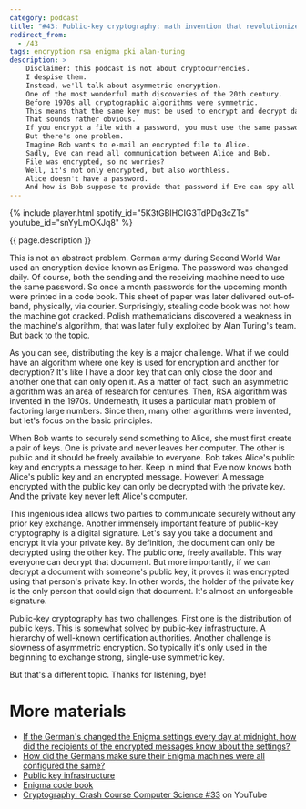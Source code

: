 ```yaml
---
category: podcast
title: "#43: Public-key cryptography: math invention that revolutionized the Internet"
redirect_from:
  - /43
tags: encryption rsa enigma pki alan-turing
description: >
    Disclaimer: this podcast is not about cryptocurrencies.
    I despise them.
    Instead, we'll talk about asymmetric encryption.
    One of the most wonderful math discoveries of the 20th century.
    Before 1970s all cryptographic algorithms were symmetric.
    This means that the same key must be used to encrypt and decrypt data.
    That sounds rather obvious.
    If you encrypt a file with a password, you must use the same password to decrypt it.
    But there's one problem.
    Imagine Bob wants to e-mail an encrypted file to Alice.
    Sadly, Eve can read all communication between Alice and Bob.
    File was encrypted, so no worries?
    Well, it's not only encrypted, but also worthless.
    Alice doesn't have a password.
    And how is Bob suppose to provide that password if Eve can spy all communication channels?
---
```


{% include player.html spotify_id="5K3tGBIHCIG3TdPDg3cZTs" youtube_id="snYyLmOKJq8" %}

{{ page.description }}

This is not an abstract problem.
German army during Second World War used an encryption device known as Enigma.
The password was changed daily.
Of course, both the sending and the receiving machine need to use the same password.
So once a month passwords for the upcoming month were printed in a code book.
This sheet of paper was later delivered out-of-band, physically, via courier.
Surprisingly, stealing code book was not how the machine got cracked.
Polish mathematicians discovered a weakness in the machine's algorithm, that was later fully exploited by Alan Turing's team.
But back to the topic.

As you can see, distributing the key is a major challenge.
What if we could have an algorithm where one key is used for encryption and another for decryption?
It's like I have a door key that can only close the door and another one that can only open it.
As a matter of fact, such an asymmetric algorithm was an area of research for centuries.
Then, RSA algorithm was invented in the 1970s.
Underneath, it uses a particular math problem of factoring large numbers.
Since then, many other algorithms were invented, but let's focus on the basic principles.

When Bob wants to securely send something to Alice, she must first create a pair of keys.
One is private and never leaves her computer.
The other is public and it should be freely available to everyone.
Bob takes Alice's public key and encrypts a message to her.
Keep in mind that Eve now knows both Alice's public key and an encrypted message.
However!
A message encrypted with the public key can only be decrypted with the private key.
And the private key never left Alice's computer.

This ingenious idea allows two parties to communicate securely without any prior key exchange.
Another immensely important feature of public-key cryptography is a digital signature.
Let's say you take a document and encrypt it via your private key.
By definition, the document can only be decrypted using the other key.
The public one, freely available.
This way everyone can decrypt that document.
But more importantly, if we can decrypt a document with someone's public key, it proves it was encrypted using that person's private key.
In other words, the holder of the private key is the only person that could sign that document.
It's almost an unforgeable signature.

Public-key cryptography has two challenges.
First one is the distribution of public keys.
This is somewhat solved by public-key infrastructure.
A hierarchy of well-known certification authorities.
Another challenge is slowness of asymmetric encryption.
So typically it's only used in the beginning to exchange strong, single-use symmetric key.

But that's a different topic.
Thanks for listening, bye!

# More materials

* [If the German's changed the Enigma settings every day at midnight, how did the recipients of the encrypted messages know about the settings?](https://www.quora.com/If-the-Germans-changed-the-Enigma-settings-every-day-at-midnight-how-did-the-recipients-of-the-encrypted-messages-know-about-the-settings?share=1)
* [How did the Germans make sure their Enigma machines were all configured the same?](https://www.reddit.com/r/AskHistorians/comments/45unnm/how_did_the_germans_make_sure_their_enigma/)
* [Public key infrastructure](https://en.wikipedia.org/wiki/Public_key_infrastructure)
* [Enigma code book](http://users.telenet.be/d.rijmenants/pics/hires-wehrmachtkey-stab.jpg)
* [Cryptography: Crash Course Computer Science #33](https://www.youtube.com/watch?v=jhXCTbFnK8o) on YouTube


